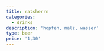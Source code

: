 ```yaml
---
title: ratsherrn
categories:
  - drinks
description: 'hopfen, malz, wasser'
type: beer
price: '1,30'
---
```


